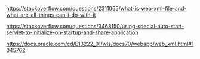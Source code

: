 https://stackoverflow.com/questions/2311065/what-is-web-xml-file-and-what-are-all-things-can-i-do-with-it

https://stackoverflow.com/questions/3468150/using-special-auto-start-servlet-to-initialize-on-startup-and-share-application

https://docs.oracle.com/cd/E13222_01/wls/docs70/webapp/web_xml.html#1045762